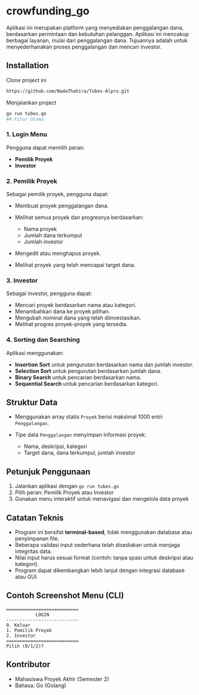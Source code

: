 # crowfunding_go
Aplikasi ini merupakan platform yang menyediakan penggalangan dana, berdasarkan permintaan dan kebutuhan pelanggan. Aplikasi ini mencakup berbagai layanan, mulai dari penggalangan dana. Tujuannya adalah untuk menyederhanakan proses penggalangan dan mencari investor.
## Installation

Clone project ini

```bash
https://github.com/NadaThahira/Tubes-Alpro.git
```

Menjalankan project

```bash
go run tubes.go
## Fitur Utama
```
### 1. **Login Menu**

Pengguna dapat memilih peran:

* **Pemilik Proyek**
* **Investor**

### 2. **Pemilik Proyek**

Sebagai pemilik proyek, pengguna dapat:

* Membuat proyek penggalangan dana.
* Melihat semua proyek dan progresnya berdasarkan:

  * Nama proyek
  * Jumlah dana terkumpul
  * Jumlah investor
* Mengedit atau menghapus proyek.
* Melihat proyek yang telah mencapai target dana.

### 3. **Investor**

Sebagai investor, pengguna dapat:

* Mencari proyek berdasarkan nama atau kategori.
* Menambahkan dana ke proyek pilihan.
* Mengubah nominal dana yang telah diinvestasikan.
* Melihat progres proyek-proyek yang tersedia.

### 4. **Sorting dan Searching**

Aplikasi menggunakan:

* **Insertion Sort** untuk pengurutan berdasarkan nama dan jumlah investor.
* **Selection Sort** untuk pengurutan berdasarkan jumlah dana.
* **Binary Search** untuk pencarian berdasarkan nama.
* **Sequential Search** untuk pencarian berdasarkan kategori.

## Struktur Data

* Menggunakan array statis `Proyek` berisi maksimal 1000 entri `Penggalangan`.
* Tipe data `Penggalangan` menyimpan informasi proyek:

  * Nama, deskripsi, kategori
  * Target dana, dana terkumpul, jumlah investor

## Petunjuk Penggunaan

1. Jalankan aplikasi dengan `go run tubes.go`
2. Pilih peran: Pemilik Proyek atau Investor
3. Gunakan menu interaktif untuk menavigasi dan mengelola data proyek

## Catatan Teknis

* Program ini bersifat **terminal-based**, tidak menggunakan database atau penyimpanan file.
* Beberapa validasi input sederhana telah disediakan untuk menjaga integritas data.
* Nilai input harus sesuai format (contoh: tanpa spasi untuk deskripsi atau kategori).
* Program dapat dikembangkan lebih lanjut dengan integrasi database atau GUI.

## Contoh Screenshot Menu (CLI)

```
===========================
           LOGIN
---------------------------
0. Keluar
1. Pemilik Proyek
2. Investor
===========================
Pilih (0/1/2)?
```

## Kontributor

* Mahasiswa Proyek Akhir (Semester 2)
* Bahasa: Go (Golang)
